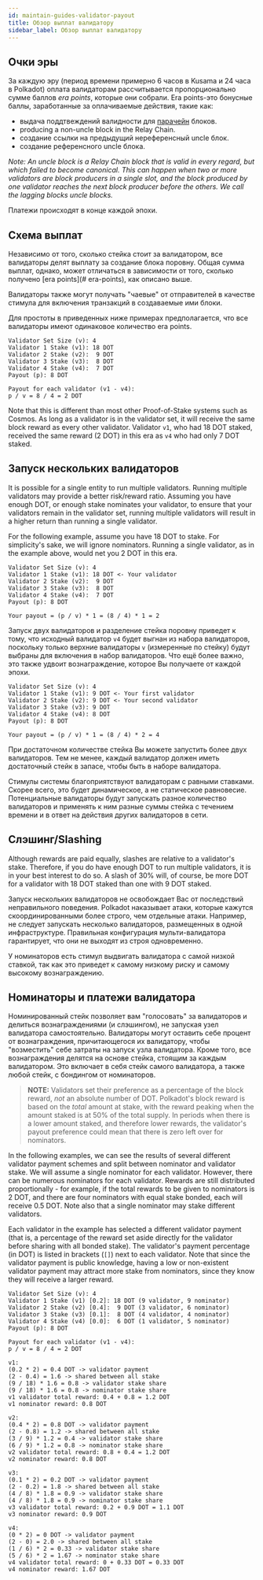 ```yaml
---
id: maintain-guides-validator-payout
title: Обзор выплат валидатору
sidebar_label: Обзор выплат валидатору
---
```


## Очки эры

За каждую эру (период времени примерно 6 часов в Kusama и 24 часа в Polkadot) оплата валидаторам рассчитывается пропорционально сумме баллов _era points_, которые они собрали. Era points-это бонусные баллы, заработанные за оплачиваемые действия, такие как:

- выдача поддтвеждений валидности для [парачейн](learn-parachains) блоков.
- producing a non-uncle block in the Relay Chain.
- создание ссылки на предыдущий нереференсный uncle блок.
- создание референсного uncle блока.

_Note: An uncle block is a Relay Chain block that is valid in every regard, but which failed to become canonical. This can happen when two or more validators are block producers in a single slot, and the block produced by one validator reaches the next block producer before the others. We call the lagging blocks uncle blocks._

Платежи происходят в конце каждой эпохи.

## Схема выплат

Независимо от того, сколько стейка стоит за валидатором, все валидаторы делят выплату за создание блока поровну. Общая сумма выплат, однако, может отличаться в зависимости от того, сколько получено [era points](# era-points), как описано выше.

Валидаторы также могут получать "чаевые" от отправителей в качестве стимула для включения транзакций в создаваемые ими блоки.

Для простоты в приведенных ниже примерах предполагается, что все валидаторы имеют одинаковое количество era points.

```
Validator Set Size (v): 4
Validator 1 Stake (v1): 18 DOT
Validator 2 Stake (v2):  9 DOT
Validator 3 Stake (v3):  8 DOT
Validator 4 Stake (v4):  7 DOT
Payout (p): 8 DOT

Payout for each validator (v1 - v4):
p / v = 8 / 4 = 2 DOT
```

Note that this is different than most other Proof-of-Stake systems such as Cosmos. As long as a validator is in the validator set, it will receive the same block reward as every other validator. Validator `v1`, who had 18 DOT staked, received the same reward (2 DOT) in this era as `v4` who had only 7 DOT staked.

## Запуск нескольких валидаторов

It is possible for a single entity to run multiple validators. Running multiple validators may provide a better risk/reward ratio. Assuming you have enough DOT, or enough stake nominates your validator, to ensure that your validators remain in the validator set, running multiple validators will result in a higher return than running a single validator.

For the following example, assume you have 18 DOT to stake. For simplicity's sake, we will ignore nominators. Running a single validator, as in the example above, would net you 2 DOT in this era.

```
Validator Set Size (v): 4
Validator 1 Stake (v1): 18 DOT <- Your validator
Validator 2 Stake (v2):  9 DOT
Validator 3 Stake (v3):  8 DOT
Validator 4 Stake (v4):  7 DOT
Payout (p): 8 DOT

Your payout = (p / v) * 1 = (8 / 4) * 1 = 2
```

Запуск двух валидаторов и разделение стейка поровну приведет к тому, что исходный валидатор `v4` будет выгнан из набора валидаторов, поскольку только верхние валидаторы `v` (измеренные по стейку) будут выбраны для включения в набор валидаторов. Что ещё более важно, это также удвоит вознаграждение, которое Вы получаете от каждой эпохи.

```
Validator Set Size (v): 4
Validator 1 Stake (v1): 9 DOT <- Your first validator
Validator 2 Stake (v2): 9 DOT <- Your second validator
Validator 3 Stake (v3): 9 DOT
Validator 4 Stake (v4): 8 DOT
Payout (p): 8 DOT

Your payout = (p / v) * 1 = (8 / 4) * 2 = 4
```

При достаточном количестве стейка Вы можете запустить более двух валидаторов. Тем не менее, каждый валидатор должен иметь достаточный стейк в запасе, чтобы быть в наборе валидатора.

Стимулы системы благоприятствуют валидаторам с равными ставками. Скорее всего, это будет динамическое, а не статическое равновесие. Потенциальные валидаторы будут запускать разное количество валидаторов и применять к ним разные суммы стейка с течением времени и в ответ на действия других валидаторов в сети.

## Слэшинг/Slashing

Although rewards are paid equally, slashes are relative to a validator's stake. Therefore, if you do have enough DOT to run multiple validators, it is in your best interest to do so. A slash of 30% will, of course, be more DOT for a validator with 18 DOT staked than one with 9 DOT staked.

Запуск нескольких валидаторов не освобождает Вас от последствий неправильного поведения. Polkadot наказывает атаки, которые кажутся скоординированными более строго, чем отдельные атаки. Например, не следует запускать несколько валидаторов, размещенных в одной инфраструктуре. Правильная конфигурация мульти-валидатора гарантирует, что они не выходят из строя одновременно.

У номинаторов есть стимул выдвигать валидатора с самой низкой ставкой, так как это приведет к самому низкому риску и самому высокому вознаграждению.

## Номинаторы и платежи валидатора

Номинированный стейк позволяет вам "голосовать" за валидаторов и делиться вознаграждениями (и слэшингом), не запуская узел валидатора самостоятельно. Валидаторы могут оставить себе процент от вознаграждения, причитающегося их валидатору, чтобы "возместить" себе затраты на запуск узла валидатора. Кроме того, все вознаграждения делятся на основе стейка, стоящим за каждым валидатором. Это включает в себя стейк самого валидатора, а также любой стейк, с бондингом от номинаторов.

> **NOTE:** Validators set their preference as a percentage of the block reward, _not_ an absolute number of DOT. Polkadot's block reward is based on the _total_ amount at stake, with the reward peaking when the amount staked is at 50% of the total supply. In periods when there is a lower amount staked, and therefore lower rewards, the validator's payout preference could mean that there is zero left over for nominators.

In the following examples, we can see the results of several different validator payment schemes and split between nominator and validator stake. We will assume a single nominator for each validator. However, there can be numerous nominators for each validator. Rewards are still distributed proportionally - for example, if the total rewards to be given to nominators is 2 DOT, and there are four nominators with equal stake bonded, each will receive 0.5 DOT. Note also that a single nominator may stake different validators.

Each validator in the example has selected a different validator payment (that is, a percentage of the reward set aside directly for the validator before sharing with all bonded stake). The validator's payment percentage (in DOT) is listed in brackets (`[]`) next to each validator. Note that since the validator payment is public knowledge, having a low or non-existent validator payment may attract more stake from nominators, since they know they will receive a larger reward.

```
Validator Set Size (v): 4
Validator 1 Stake (v1) [0.2]: 18 DOT (9 validator, 9 nominator)
Validator 2 Stake (v2) [0.4]:  9 DOT (3 validator, 6 nominator)
Validator 3 Stake (v3) [0.1]:  8 DOT (4 validator, 4 nominator)
Validator 4 Stake (v4) [0.0]:  6 DOT (1 validator, 5 nominator)
Payout (p): 8 DOT

Payout for each validator (v1 - v4):
p / v = 8 / 4 = 2 DOT

v1:
(0.2 * 2) = 0.4 DOT -> validator payment
(2 - 0.4) = 1.6 -> shared between all stake
(9 / 18) * 1.6 = 0.8 -> validator stake share
(9 / 18) * 1.6 = 0.8 -> nominator stake share
v1 validator total reward: 0.4 + 0.8 = 1.2 DOT
v1 nominator reward: 0.8 DOT

v2:
(0.4 * 2) = 0.8 DOT -> validator payment
(2 - 0.8) = 1.2 -> shared between all stake
(3 / 9) * 1.2 = 0.4 -> validator stake share
(6 / 9) * 1.2 = 0.8 -> nominator stake share
v2 validator total reward: 0.8 + 0.4 = 1.2 DOT
v2 nominator reward: 0.8 DOT

v3:
(0.1 * 2) = 0.2 DOT -> validator payment
(2 - 0.2) = 1.8 -> shared between all stake
(4 / 8) * 1.8 = 0.9 -> validator stake share
(4 / 8) * 1.8 = 0.9 -> nominator stake share
v3 validator total reward: 0.2 + 0.9 DOT = 1.1 DOT
v3 nominator reward: 0.9 DOT

v4:
(0 * 2) = 0 DOT -> validator payment
(2 - 0) = 2.0 -> shared between all stake
(1 / 6) * 2 = 0.33 -> validator stake share
(5 / 6) * 2 = 1.67 -> nominator stake share
v4 validator total reward: 0 + 0.33 DOT = 0.33 DOT
v4 nominator reward: 1.67 DOT
```
